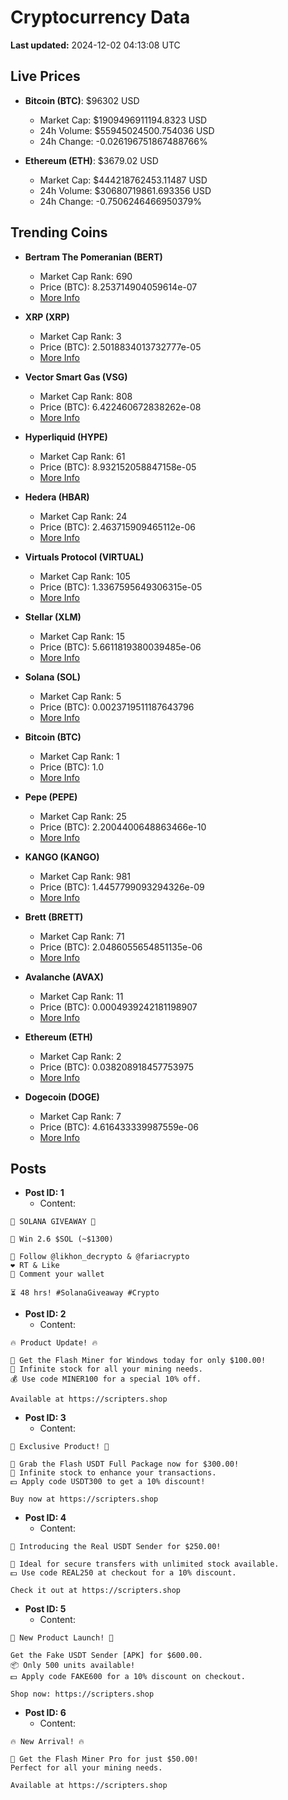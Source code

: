 # Cryptocurrency Data

**Last updated:** 2024-12-02 04:13:08 UTC

## Live Prices
- **Bitcoin (BTC)**: $96302 USD
  - Market Cap: $1909496911194.8323 USD
  - 24h Volume: $55945024500.754036 USD
  - 24h Change: -0.026196751867488766%

- **Ethereum (ETH)**: $3679.02 USD
  - Market Cap: $444218762453.11487 USD
  - 24h Volume: $30680719861.693356 USD
  - 24h Change: -0.7506246466950379%

## Trending Coins
- **Bertram The Pomeranian (BERT)**
  - Market Cap Rank: 690
  - Price (BTC): 8.253714904059614e-07
  - [More Info](https://www.coingecko.com/en/coins/bertram-the-pomeranian)

- **XRP (XRP)**
  - Market Cap Rank: 3
  - Price (BTC): 2.5018834013732777e-05
  - [More Info](https://www.coingecko.com/en/coins/xrp)

- **Vector Smart Gas (VSG)**
  - Market Cap Rank: 808
  - Price (BTC): 6.422460672838262e-08
  - [More Info](https://www.coingecko.com/en/coins/vector-smart-gas)

- **Hyperliquid (HYPE)**
  - Market Cap Rank: 61
  - Price (BTC): 8.932152058847158e-05
  - [More Info](https://www.coingecko.com/en/coins/hyperliquid)

- **Hedera (HBAR)**
  - Market Cap Rank: 24
  - Price (BTC): 2.463715909465112e-06
  - [More Info](https://www.coingecko.com/en/coins/hedera)

- **Virtuals Protocol (VIRTUAL)**
  - Market Cap Rank: 105
  - Price (BTC): 1.3367595649306315e-05
  - [More Info](https://www.coingecko.com/en/coins/virtual-protocol)

- **Stellar (XLM)**
  - Market Cap Rank: 15
  - Price (BTC): 5.6611819380039485e-06
  - [More Info](https://www.coingecko.com/en/coins/stellar)

- **Solana (SOL)**
  - Market Cap Rank: 5
  - Price (BTC): 0.0023719511187643796
  - [More Info](https://www.coingecko.com/en/coins/solana)

- **Bitcoin (BTC)**
  - Market Cap Rank: 1
  - Price (BTC): 1.0
  - [More Info](https://www.coingecko.com/en/coins/bitcoin)

- **Pepe (PEPE)**
  - Market Cap Rank: 25
  - Price (BTC): 2.2004400648863466e-10
  - [More Info](https://www.coingecko.com/en/coins/pepe)

- **KANGO (KANGO)**
  - Market Cap Rank: 981
  - Price (BTC): 1.4457799093294326e-09
  - [More Info](https://www.coingecko.com/en/coins/kango)

- **Brett (BRETT)**
  - Market Cap Rank: 71
  - Price (BTC): 2.0486055654851135e-06
  - [More Info](https://www.coingecko.com/en/coins/brett-2)

- **Avalanche (AVAX)**
  - Market Cap Rank: 11
  - Price (BTC): 0.0004939242181198907
  - [More Info](https://www.coingecko.com/en/coins/avalanche)

- **Ethereum (ETH)**
  - Market Cap Rank: 2
  - Price (BTC): 0.038208918457753975
  - [More Info](https://www.coingecko.com/en/coins/ethereum)

- **Dogecoin (DOGE)**
  - Market Cap Rank: 7
  - Price (BTC): 4.616433339987559e-06
  - [More Info](https://www.coingecko.com/en/coins/dogecoin)

## Posts
- **Post ID: 1**
  - Content:
```
🚀 SOLANA GIVEAWAY 🚀

🎁 Win 2.6 $SOL (~$1300)

🤝 Follow @likhon_decrypto & @fariacrypto
❤️ RT & Like
💬 Comment your wallet

⏳ 48 hrs! #SolanaGiveaway #Crypto
```

- **Post ID: 2**
  - Content:
```
🔥 Product Update! 🔥

🚀 Get the Flash Miner for Windows today for only $100.00!
🔋 Infinite stock for all your mining needs.
💰 Use code MINER100 for a special 10% off.

Available at https://scripters.shop
```

- **Post ID: 3**
  - Content:
```
🎁 Exclusive Product! 🎁

💸 Grab the Flash USDT Full Package now for $300.00!
🎉 Infinite stock to enhance your transactions.
💵 Apply code USDT300 to get a 10% discount!

Buy now at https://scripters.shop
```

- **Post ID: 4**
  - Content:
```
💎 Introducing the Real USDT Sender for $250.00!

💼 Ideal for secure transfers with unlimited stock available.
💵 Use code REAL250 at checkout for a 10% discount.

Check it out at https://scripters.shop
```

- **Post ID: 5**
  - Content:
```
🚀 New Product Launch! 🚀

Get the Fake USDT Sender [APK] for $600.00.
📦 Only 500 units available!
💵 Apply code FAKE600 for a 10% discount on checkout.

Shop now: https://scripters.shop
```

- **Post ID: 6**
  - Content:
```
🔥 New Arrival! 🔥

💸 Get the Flash Miner Pro for just $50.00!
Perfect for all your mining needs.

Available at https://scripters.shop
```

